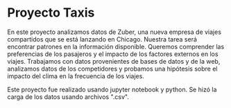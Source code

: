 # Proyecto Taxis
En este proyecto analizamos datos de Zuber, una nueva empresa de viajes compartidos que se está lanzando en Chicago. Nuestra tarea será encontrar patrones en la información disponible. Queremos comprender las preferencias de los pasajeros y el impacto de los factores externos en los viajes.
Trabajamos con datos provenientes de bases de datos y de la web, analizamos datos de los competidores y probamos una hipótesis sobre el impacto del clima en la frecuencia de los viajes.

Este proyecto fue realizado usando jupyter notebook y python. Se hizó la carga de los datos usando archivos ".csv".
